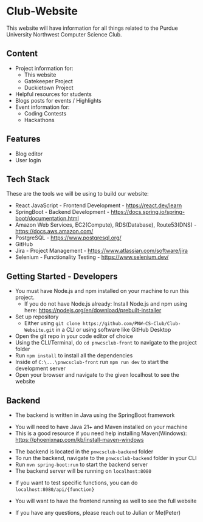 # Club-Website
This website will have information for all things related to the Purdue University Northwest Computer Science Club.

## Content
* Project information for:
  * This website
  * Gatekeeper Project
  * Duckietown Project
* Helpful resources for students
* Blogs posts for events / Highlights
* Event information for:
  * Coding Contests
  * Hackathons

## Features
* Blog editor
* User login

## Tech Stack
These are the tools we will be using to build our website: 
* React JavaScript - Frontend Development - https://react.dev/learn
* SpringBoot - Backend Development - https://docs.spring.io/spring-boot/documentation.html
* Amazon Web Services, EC2(Compute), RDS(Database), Route53(DNS) - https://docs.aws.amazon.com/
* PostgreSQL - https://www.postgresql.org/
* GitHub
* Jira - Project Management - https://www.atlassian.com/software/jira
* Selenium - Functionality Testing - https://www.selenium.dev/

## Getting Started - Developers
* You must have Node.js and npm installed on your machine to run this project.
  - If you do not have Node.js already: Install Node.js and npm using here: https://nodejs.org/en/download/prebuilt-installer
* Set up repository
  - Either using `git clone https://github.com/PNW-CS-Club/Club-Website.git` in a CLI or using software like GitHub Desktop
* Open the git repo in your code editor of choice
* Using the CLI/Terminal, do `cd pnwcsclub-front` to navigate to the project folder
* Run `npm install` to install all the dependencies
* Inside of `C:\...\pnwcsclub-front` run `npm run dev` to start the development server
* Open your browser and navigate to the given localhost to see the website

## Backend
* The backend is written in Java using the SpringBoot framework
 - You will need to have Java 21+ and Maven installed on your machine
 - This is a good resource if you need help installing Maven(Windows): https://phoenixnap.com/kb/install-maven-windows
* The backend is located in the `pnwcsclub-backend` folder
* To run the backend, navigate to the `pnwcsclub-backend` folder in your CLI
* Run `mvn spring-boot:run` to start the backend server
* The backend server will be running on `localhost:8080`
 - If you want to test specific functions, you can do `localhost:8080/api/{function}`
* You will want to have the frontend running as well to see the full website

- If you have any questions, please reach out to Julian or Me(Peter)
